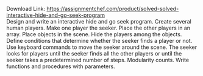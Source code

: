 Download Link: https://assignmentchef.com/product/solved-solved-interactive-hide-and-go-seek-program
<br>
Design and write an interactive hide and go seek program. Create several human players. Make one player the seeker. Place the other players in an array. Place objects in the scene. Hide the players among the objects. Define conditions that determine whether the seeker finds a player or not. Use keyboard commands to move the seeker around the scene. The seeker looks for players until the seeker finds all the other players or until the seeker takes a predetermined number of steps. Modularity counts. Write functions and procedures with parameters.